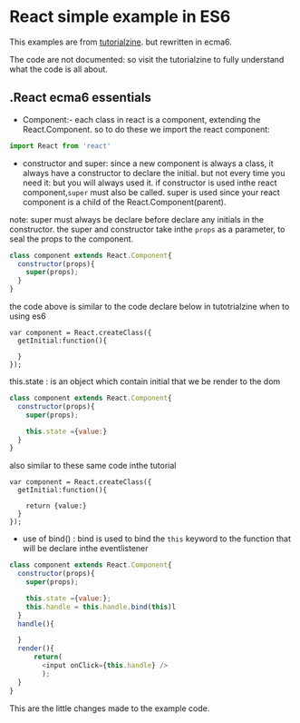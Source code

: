 # React simple example in ES6

This examples are from [tutorialzine](http://tutorialzine.com/2014/07/5-practical-examples-for-learning-facebooks-react-framework/). but rewritten in ecma6.

The code are not documented: so visit the tutorialzine to fully understand what the code is all about.

## .React ecma6 essentials

* Component:- each class in react is a component, extending the React.Component. so to do these we import the 
react component:
```javascript
import React from 'react'
```
* constructor and super: since a new component is always a class, it always have a constructor to declare the initial. but not every time you need it: but you will always used it. if constructor is used inthe react component,`super` must also be called. super is used since your react component is a child of the React.Component(parent). 

note: super must always be declare before declare any initials in the constructor.
the super and constructor take inthe `props` as a parameter, to seal the props to the component.

```javascript
class component extends React.Component{
  constructor(props){
    super(props);
  }
}
```
the code above is similar to the code declare below in tutotrialzine when to using es6

```javasript
var component = React.createClass({
  getInitial:function(){

  }
});
```
 this.state : is an object which contain initial that we be render to the dom
```javascript
class component extends React.Component{
  constructor(props){
    super(props);

    this.state ={value:}
  }
}
```
also similar to these same code inthe tutorial
```javasript
var component = React.createClass({
  getInitial:function(){

    return {value:}
  }
});
```
* use of bind() : bind is used to bind the `this` keyword to the function that will be declare inthe eventlistener
```javascript
class component extends React.Component{
  constructor(props){
    super(props);

    this.state ={value:};
    this.handle = this.handle.bind(this)l
  }
  handle(){

  }
  render(){
      return(
        <input onClick={this.handle} />
        );
  }
}
```
This are the little changes made to the example code.
